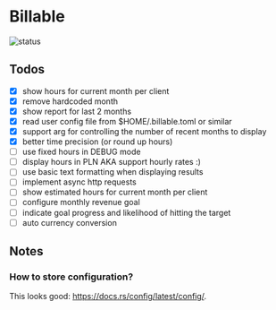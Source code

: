 # Billable

![status](https://github.com/robertwijas/billable-rust/actions/workflows/rust.yml/badge.svg)

## Todos 

- [x] show hours for current month per client
- [x] remove hardcoded month
- [x] show report for last 2 months
- [x] read user config file from $HOME/.billable.toml or similar
- [x] support arg for controlling the number of recent months to display
- [x] better time precision (or round up hours)
- [ ] use fixed hours in DEBUG mode 
- [ ] display hours in PLN AKA support hourly rates :)
- [ ] use basic text formatting when displaying results
- [ ] implement async http requests
- [ ] show estimated hours for current month per client
- [ ] configure monthly revenue goal
- [ ] indicate goal progress and likelihood of hitting the target
- [ ] auto currency conversion

## Notes 

### How to store configuration?

This looks good: https://docs.rs/config/latest/config/.

